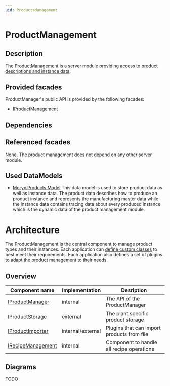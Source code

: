 ```yaml
---
uid: ProductsManagement
---
```

# ProductManagement

## Description

The [ProductManagement](xref:Moryx.Products.Management) is a server module providing access to [product descriptions and instance data](xref:ProductsConcept).

## Provided facades

ProductManager's public API is provided by the following facades:

* [IProductManagement](xref:Moryx.AbstractionLayer.Products.IProductManagement) 

## Dependencies

## Referenced facades

None. The product management does not depend on any other server module.

## Used DataModels

* [Moryx.Products.Model](xref:Moryx.Products.Model) This data model is used to store product data as well as instance data. The product data describes how to produce an product instance and represents the manufacturing master data while the instance data contains tracing data about every produced instance which is the dynamic data of the product management module.

# Architecture
The ProductManagement is the central component to manage product types and their instances. Each application can [define custom classes](xref:ProductsDefinition) to best
meet their requirements. Each application also defines a set of plugins to adapt the product management to their needs.

## Overview

Component name|Implementation|Desription
--------------|--------------|----------
[IProductManager](xref:Moryx.Products.Management.IProductManager)|internal|The API of the ProductManager
[IProductStorage](xref:Moryx.Products.Management.IProductStorage)|external|The plant specific product storage
[IProductImporter](xref:Moryx.AbstractionLayer.Products.IProductImporter)|internal/external|Plugins that can import products from file
[IRecipeManagement](xref:Moryx.Products.Management.IRecipeManagement)|internal|Component to handle all recipe operations

## Diagrams

TODO